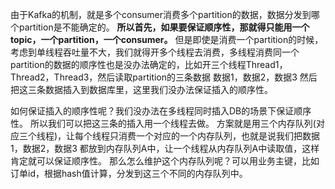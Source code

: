由于Kafka的机制，就是多个consumer消费多个partition的数据，数据分发到哪个partition是不能确定的。
**所以首先，如果要保证顺序性，那就得只能用一个topic，一个partition，一个consumer。**
但是即使是消费一个partition的时候，考虑到单线程吞吐量不大，我们就得开多个线程去消费，多线程消费同一个partition的数据的顺序性也是没办法确定的，比如开三个线程Thread1，Thread2，Thread3，然后读取partition的三条数据 数据1，数据2，数据3 然后把这三条数据插入到数据库里，这里我们没办法保证插入的顺序性。

如何保证插入的顺序性呢？我们没办法在多线程同时插入DB的场景下保证顺序性。
所以我们可以把这三条的插入用一个线程去做。
方案就是用三个内存队列(对应三个线程)，让每个线程只消费一个对应的一个内存队列，也就是说我们把数据1，数据2，数据3 都放到内存队列A中，让一个线程从内存队列A中读取值，这样肯定就可以保证顺序性。
那么怎么维护这个内存队列呢？可以用业务主键，比如订单id，根据hash值计算，分发到这三个不同的内存队列中。